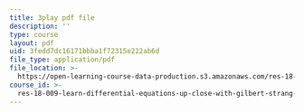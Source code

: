 ```yaml
---
title: 3play pdf file
description: ''
type: course
layout: pdf
uid: 3fedd7dc16171bbba1f72315e222ab6d
file_type: application/pdf
file_location: >-
  https://open-learning-course-data-production.s3.amazonaws.com/res-18-009-learn-differential-equations-up-close-with-gilbert-strang-and-cleve-moler-fall-2015/3fedd7dc16171bbba1f72315e222ab6d_0hx59wYpFyY.pdf
course_id: >-
  res-18-009-learn-differential-equations-up-close-with-gilbert-strang-and-cleve-moler-fall-2015
---
```

